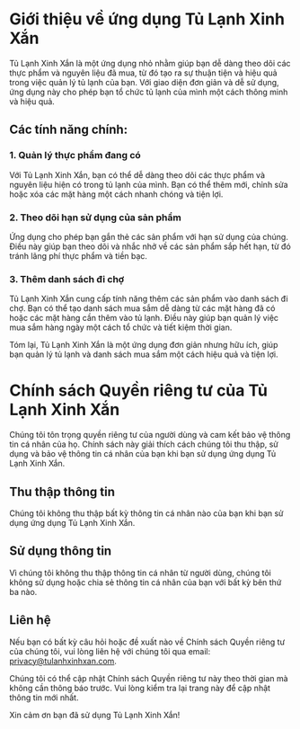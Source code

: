 # Giới thiệu về ứng dụng Tủ Lạnh Xinh Xắn

Tủ Lạnh Xinh Xắn là một ứng dụng nhỏ nhằm giúp bạn dễ dàng theo dõi các thực phẩm và nguyên liệu đã mua, từ đó tạo ra sự thuận tiện và hiệu quả trong việc quản lý tủ lạnh của bạn. Với giao diện đơn giản và dễ sử dụng, ứng dụng này cho phép bạn tổ chức tủ lạnh của mình một cách thông minh và hiệu quả.

## Các tính năng chính:

### 1. Quản lý thực phẩm đang có

Với Tủ Lạnh Xinh Xắn, bạn có thể dễ dàng theo dõi các thực phẩm và nguyên liệu hiện có trong tủ lạnh của mình. Bạn có thể thêm mới, chỉnh sửa hoặc xóa các mặt hàng một cách nhanh chóng và tiện lợi.

### 2. Theo dõi hạn sử dụng của sản phẩm

Ứng dụng cho phép bạn gắn thẻ các sản phẩm với hạn sử dụng của chúng. Điều này giúp bạn theo dõi và nhắc nhở về các sản phẩm sắp hết hạn, từ đó tránh lãng phí thực phẩm và tiền bạc.

### 3. Thêm danh sách đi chợ

Tủ Lạnh Xinh Xắn cung cấp tính năng thêm các sản phẩm vào danh sách đi chợ. Bạn có thể tạo danh sách mua sắm dễ dàng từ các mặt hàng đã có hoặc các mặt hàng cần thêm vào tủ lạnh. Điều này giúp bạn quản lý việc mua sắm hàng ngày một cách tổ chức và tiết kiệm thời gian.

Tóm lại, Tủ Lạnh Xinh Xắn là một ứng dụng đơn giản nhưng hữu ích, giúp bạn quản lý tủ lạnh và danh sách mua sắm một cách hiệu quả và tiện lợi.

# Chính sách Quyền riêng tư của Tủ Lạnh Xinh Xắn

Chúng tôi tôn trọng quyền riêng tư của người dùng và cam kết bảo vệ thông tin cá nhân của họ. Chính sách này giải thích cách chúng tôi thu thập, sử dụng và bảo vệ thông tin cá nhân của bạn khi bạn sử dụng ứng dụng Tủ Lạnh Xinh Xắn.

## Thu thập thông tin

Chúng tôi không thu thập bất kỳ thông tin cá nhân nào của bạn khi bạn sử dụng ứng dụng Tủ Lạnh Xinh Xắn.

## Sử dụng thông tin

Vì chúng tôi không thu thập thông tin cá nhân từ người dùng, chúng tôi không sử dụng hoặc chia sẻ thông tin cá nhân của bạn với bất kỳ bên thứ ba nào.

## Liên hệ

Nếu bạn có bất kỳ câu hỏi hoặc đề xuất nào về Chính sách Quyền riêng tư của chúng tôi, vui lòng liên hệ với chúng tôi qua email: privacy@tulanhxinhxan.com.

Chúng tôi có thể cập nhật Chính sách Quyền riêng tư này theo thời gian mà không cần thông báo trước. Vui lòng kiểm tra lại trang này để cập nhật thông tin mới nhất.

Xin cảm ơn bạn đã sử dụng Tủ Lạnh Xinh Xắn!
